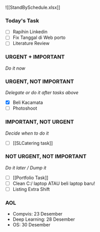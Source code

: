[]()![[StandBySchedule.xlsx]]
### Today's Task
- [ ] Rapihin Linkedin
- [ ] Fix Tanggal di Web porto
- [ ] Literature Review

### URGENT + IMPORTANT
*Do it now*

### URGENT, NOT IMPORTANT
*Delegate or do it after tasks above*
- [x] Beli Kacamata
- [ ] Photoshoot

### IMPORTANT, NOT URGENT
*Decide when to do it*
- [ ] [[SLCatering task]]

### NOT URGENT, NOT IMPORTANT
*Do it later / Dump it*
- [ ] [[Portfolio Task]]
- [ ] Clean C:/ laptop ATAU beli laptop baru!
- [ ] Listing Extra Shift

### AOL
- Compvis: 23 Desember
- Deep Learning: 28 Desember
- OS: 30 Desember

